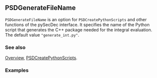 ## PSDGenerateFileName

`PSDGenerateFileName` is an option for `PSDCreatePythonScripts` and other functions of the pySecDec interface. It specifies the name of the Python script that generates the C++ package needed for the integral evaluation. The default value `"generate_int.py"`.

### See also

[Overview](Extra/FeynHelpers.md), [PSDCreatePythonScripts](PSDCreatePythonScripts.md).

### Examples